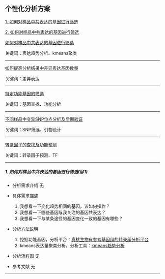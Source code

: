 ##  个性化分析方案


[1. 如何对样品中共表达的基因进行筛选](#1)

[2. 如何对样品中共表达的基因进行筛选](#2)

[如何对样品中共表达的基因进行筛选](./personal-analyse/coexpression-gene-screen.md)

关键词：表达趋势分析、kmeans聚类

------
[如何提高分析结果中差异表达基因数量](./personal-analyse/increase-deg.md)

关键词：差异表达

------
[特定功能基因的筛选](./personal-analyse/gene-screen.md)

关键词：基因查找、功能分析

------
[不同样品中变异SNP位点分析及后期验证](./personal-analyse/snp-analyse.md)

关键词：SNP筛选、引物设计

------
[转录因子的查找及功能预测](./personal-analyse/tf-analyse.md)

关键词：转录因子预测、TF

------

##### 1. 如何对样品中共表达的基因进行筛选(@1)

* 分析需求介绍
    无

* 具体需求描述
    1. 我想看一下变化趋势相同的基因，该如何操作？   
    2. 我想看一下哪些基因与我关注的基因共表达？
    3. 我想看一下与某条途径的基因变化一致的基因有哪些？

* 分析方法说明
    1. 挖掘功能基因，分析平台：[真核生物有参考基因组的转录组分析平台](https://international.biocloud.net/zh/software/agriculture/detail/8a817f674fd9e535014fda7080080a9b)
    2. kmeans表达量聚类分析，分析工具：[kmeans趋势分析](https://international.biocloud.net/zh/software/tools/detail/small/8a8300b25673213c01567334706d0001)

* 分析流程图
    无

* 参考文献
    无

------
